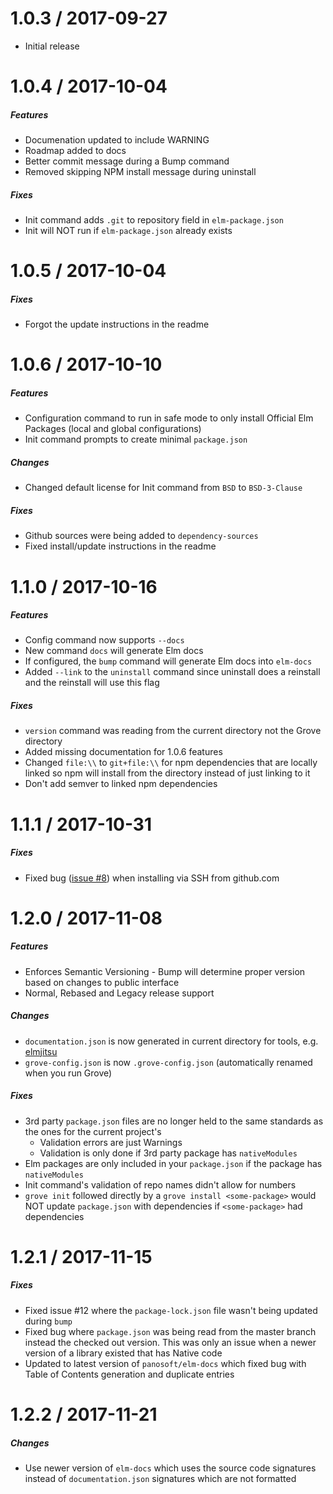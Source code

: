1.0.3 / 2017-09-27
==================

* Initial release

1.0.4 / 2017-10-04
==================

##### Features
* Documenation updated to include WARNING
* Roadmap added to docs
* Better commit message during a Bump command
* Removed skipping NPM install message during uninstall

##### Fixes
* Init command adds `.git` to repository field in `elm-package.json`
* Init will NOT run if `elm-package.json` already exists

1.0.5 / 2017-10-04
==================

##### Fixes
* Forgot the update instructions in the readme

1.0.6 / 2017-10-10
==================

##### Features
* Configuration command to run in safe mode to only install Official Elm Packages (local and global configurations)
* Init command prompts to create minimal `package.json`

##### Changes
* Changed default license for Init command from `BSD` to `BSD-3-Clause`

##### Fixes
* Github sources were being added to `dependency-sources`
* Fixed install/update instructions in the readme

1.1.0 / 2017-10-16
==================

##### Features
* Config command now supports `--docs`
* New command `docs` will generate Elm docs
* If configured, the `bump` command will generate Elm docs into `elm-docs`
* Added `--link` to the `uninstall` command since uninstall does a reinstall and the reinstall will use this flag

##### Fixes
* `version` command was reading from the current directory not the Grove directory
* Added missing documentation for 1.0.6 features
* Changed `file:\\` to `git+file:\\` for npm dependencies that are locally linked so npm will install from the directory instead of just linking to it
* Don't add semver to linked npm dependencies

1.1.1 / 2017-10-31
==================

##### Fixes
* Fixed bug ([issue #8](https://github.com/panosoft/elm-grove/issues/8)) when installing via SSH from github.com


1.2.0 / 2017-11-08
==================

##### Features
* Enforces Semantic Versioning - Bump will determine proper version based on changes to public interface
* Normal, Rebased and Legacy release support

##### Changes
* `documentation.json` is now generated in current directory for tools, e.g. [elmjitsu](https://atom.io/packages/elmjutsu)
* `grove-config.json` is now `.grove-config.json` (automatically renamed when you run Grove)

##### Fixes
* 3rd party `package.json` files are no longer held to the same standards as the ones for the current project's
	* Validation errors are just Warnings
	* Validation is only done if 3rd party package has `nativeModules`
* Elm packages are only included in your `package.json` if the package has `nativeModules`
* Init command's validation of repo names didn't allow for numbers
* `grove init` followed directly by a `grove install <some-package>` would NOT update `package.json` with dependencies if `<some-package>` had dependencies


1.2.1 / 2017-11-15
==================

##### Fixes
* Fixed issue \#12 where the `package-lock.json` file wasn't being updated during `bump`
* Fixed bug where `package.json` was being read from the master branch instead the checked out version. This was only an issue when a newer version of a library existed that has Native code
* Updated to latest version of `panosoft/elm-docs` which fixed bug with Table of Contents generation and duplicate entries

1.2.2 / 2017-11-21
==================

##### Changes
* Use newer version of `elm-docs` which uses the source code signatures instead of `documentation.json` signatures which are not formatted
